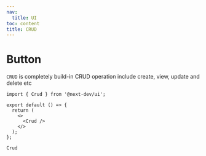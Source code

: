 ```yaml
---
nav:
  title: UI
toc: content
title: CRUD
---
```


# Button

`CRUD` is completely build-in CRUD operation include create, view, update and delete etc

```tsx | pure
import { Crud } from '@next-dev/ui';

export default () => {
  return (
    <>
      <Crud />
    </>
  );
};
```

<code src="./demo.tsx">Crud</code>

